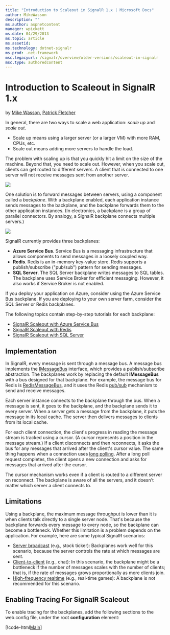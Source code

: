 ```yaml
---
title: "Introduction to Scaleout in SignalR 1.x | Microsoft Docs"
author: MikeWasson
description: ""
ms.author: aspnetcontent
manager: wpickett
ms.date: 04/29/2013
ms.topic: article
ms.assetid: 
ms.technology: dotnet-signalr
ms.prod: .net-framework
msc.legacyurl: /signalr/overview/older-versions/scaleout-in-signalr
msc.type: authoredcontent
---
```

Introduction to Scaleout in SignalR 1.x
====================
by [Mike Wasson](https://github.com/MikeWasson), [Patrick Fletcher](https://github.com/pfletcher)

In general, there are two ways to scale a web application: *scale up* and *scale out*.

- Scale up means using a larger server (or a larger VM) with more RAM, CPUs, etc.
- Scale out means adding more servers to handle the load.

The problem with scaling up is that you quickly hit a limit on the size of the machine. Beyond that, you need to scale out. However, when you scale out, clients can get routed to different servers. A client that is connected to one server will not receive messages sent from another server.

![](scaleout-in-signalr/_static/image1.png)

One solution is to forward messages between servers, using a component called a *backplane*. With a backplane enabled, each application instance sends messages to the backplane, and the backplane forwards them to the other application instances. (In electronics, a backplane is a group of parallel connectors. By analogy, a SignalR backplane connects multiple servers.)

![](scaleout-in-signalr/_static/image2.png)

SignalR currently provides three backplanes:

- **Azure Service Bus**. Service Bus is a messaging infrastructure that allows components to send messages in a loosely coupled way.
- **Redis**. Redis is an in-memory key-value store. Redis supports a publish/subscribe ("pub/sub") pattern for sending messages.
- **SQL Server**. The SQL Server backplane writes messages to SQL tables. The backplane uses Service Broker for efficient messaging. However, it also works if Service Broker is not enabled.

If you deploy your application on Azure, consider using the Azure Service Bus backplane. If you are deploying to your own server farm, consider the SQL Server or Redis backplanes.

The following topics contain step-by-step tutorials for each backplane:

- [SignalR Scaleout with Azure Service Bus](scaleout-with-windows-azure-service-bus.md)
- [SignalR Scaleout with Redis](scaleout-with-redis.md)
- [SignalR Scaleout with SQL Server](scaleout-with-sql-server.md)

## Implementation

In SignalR, every message is sent through a message bus. A message bus implements the [IMessageBus](https://msdn.microsoft.com/en-us/library/microsoft.aspnet.signalr.messaging.imessagebus(v=vs.100).aspx) interface, which provides a publish/subscribe abstraction. The backplanes work by replacing the default **IMessageBus** with a bus designed for that backplane. For example, the message bus for Redis is [RedisMessageBus](https://msdn.microsoft.com/en-us/library/microsoft.aspnet.signalr.redis.redismessagebus(v=vs.100).aspx), and it uses the Redis [pub/sub](http://redis.io/topics/pubsub) mechanism to send and receive messages.

Each server instance connects to the backplane through the bus. When a message is sent, it goes to the backplane, and the backplane sends it to every server. When a server gets a message from the backplane, it puts the message in its local cache. The server then delivers messages to clients from its local cache.

For each client connection, the client's progress in reading the message stream is tracked using a cursor. (A cursor represents a position in the message stream.) If a client disconnects and then reconnects, it asks the bus for any messages that arrived after the client's cursor value. The same thing happens when a connection uses [long polling](../getting-started/introduction-to-signalr.md#transports). After a long poll request completes, the client opens a new connection and asks for messages that arrived after the cursor.

The cursor mechanism works even if a client is routed to a different server on reconnect. The backplane is aware of all the servers, and it doesn't matter which server a client connects to.

## Limitations

Using a backplane, the maximum message throughput is lower than it is when clients talk directly to a single server node. That's because the backplane forwards every message to every node, so the backplane can become a bottleneck. Whether this limitation is a problem depends on the application. For example, here are some typical SignalR scenarios:

- [Server broadcast](tutorial-server-broadcast-with-aspnet-signalr.md) (e.g., stock ticker): Backplanes work well for this scenario, because the server controls the rate at which messages are sent.
- [Client-to-client](tutorial-getting-started-with-signalr.md) (e.g., chat): In this scenario, the backplane might be a bottleneck if the number of messages scales with the number of clients; that is, if the rate of messages grows proportionally as more clients join.
- [High-frequency realtime](tutorial-high-frequency-realtime-with-signalr.md) (e.g., real-time games): A backplane is not recommended for this scenario.

## Enabling Tracing For SignalR Scaleout

To enable tracing for the backplanes, add the following sections to the web.config file, under the root **configuration** element:

[!code-html[Main](scaleout-in-signalr/samples/sample1.html)]
